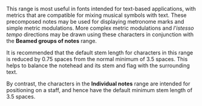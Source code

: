 This range is most useful in fonts intended for text-based applications,
with metrics that are compatible for mixing musical symbols with text.
These precomposed notes may be used for displaying metronome marks and
simple metric modulations. More complex metric modulations and
*l’istesso tempo* directions may be drawn using these characters in
conjunction with the **Beamed groups of notes** range.

It is recommended that the default stem length for characters in this
range is reduced by 0.75 spaces from the normal minimum of 3.5 spaces.
This helps to balance the notehead and its stem and flag with the
surrounding text.

By contrast, the characters in the **Individual notes** range are
intended for positioning on a staff, and hence have the default minimum
stem length of 3.5 spaces.
